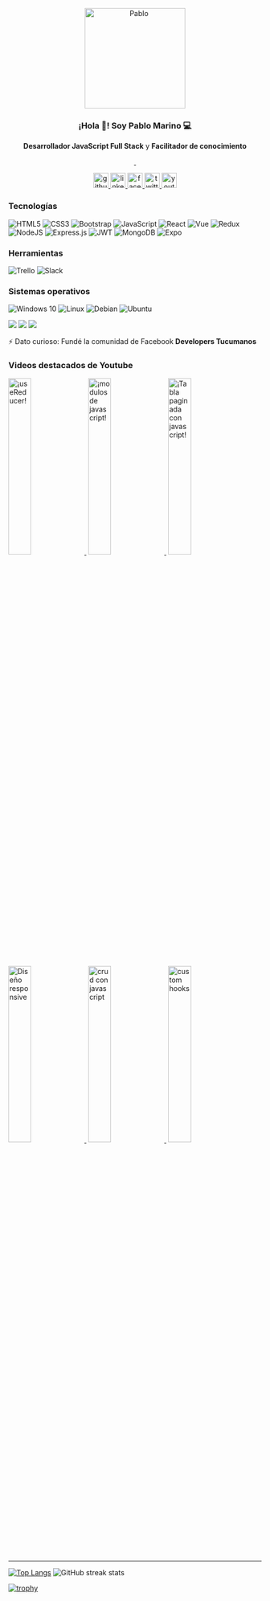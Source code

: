 <p align="center" width="300">
 <img align="center" width="200" src='http://drive.google.com/uc?export=view&id=1_RhoHTtH5d15RbSDrfYOszG4ViKb90_b' alt='Pablo' />
  <h3 align="center">¡Hola 👋! Soy Pablo Marino 💻</h3>
</p>
<p align="center"><strong>Desarrollador JavaScript Full Stack</strong> y <strong>Facilitador de conocimiento</strong></p>
<p align="center">
<a href='https://img.shields.io/twitter/follow/pablomarino8' target='_blank'>
  <img src='https://img.shields.io/twitter/follow/pablomarino8?style=social' alt='' />
</a>
<a href='https://img.shields.io/youtube/channel/subscribers/UCyM-u7zHJDcUt4sE3wAa-yg' target='_blank'>
  <img  src='https://img.shields.io/youtube/channel/subscribers/UCyM-u7zHJDcUt4sE3wAa-yg?style=social' alt='' />
</a>
 
</p>
<p align="center">
 <a href='https://github.com/pmarino2013' target='_blank'>
  <img  src='https://cdn.jsdelivr.net/npm/simple-icons@3.0.1/icons/github.svg' height='30' alt='github' />
</a>
 <a href='https://www.linkedin.com/in/pablo-daniel-marino-259baba8//' target='_blank'>
  <img  src='https://cdn.jsdelivr.net/npm/simple-icons@3.0.1/icons/linkedin.svg' height='30' alt='linkedin' />
</a>
  <a href='https://www.facebook.com/pablomarino2013' target='_blank'>
  <img  src='https://cdn.jsdelivr.net/npm/simple-icons@3.0.1/icons/facebook.svg' height='30' alt='facebook' />
</a>
 <a href='https://twitter.com/pablomarino8' target='_blank'>
  <img  src='https://cdn.jsdelivr.net/npm/simple-icons@3.0.1/icons/twitter.svg' height='30' alt='twitter' />
</a>
  <a href='https://www.youtube.com/channel/UCyM-u7zHJDcUt4sE3wAa-yg' target='_blank'>
  <img  src='https://cdn.jsdelivr.net/npm/simple-icons@3.0.1/icons/youtube.svg' height='30' alt='youtube' />
</a>
</p>

### Tecnologías
<img alt="HTML5" src="https://img.shields.io/badge/html5-%23E34F26.svg?style=for-the-badge&logo=html5&logoColor=white"/> <img alt="CSS3" src="https://img.shields.io/badge/css3-%231572B6.svg?style=for-the-badge&logo=css3&logoColor=white"/> <img alt="Bootstrap" src="https://img.shields.io/badge/bootstrap-%23563D7C.svg?style=for-the-badge&logo=bootstrap&logoColor=white"/> <img alt="JavaScript" src="https://img.shields.io/badge/javascript-%23323330.svg?style=for-the-badge&logo=javascript&logoColor=%23F7DF1E"/> <img alt="React" src="https://img.shields.io/badge/react-%2320232a.svg?style=for-the-badge&logo=react&logoColor=%2361DAFB"/> ![Vue](https://img.shields.io/badge/Vue.js-4FC08D.svg?style=for-the-badge&logo=vuedotjs&logoColor=white) ![Redux](https://img.shields.io/badge/redux-%23593d88.svg?style=for-the-badge&logo=redux&logoColor=white) <img alt="NodeJS" src="https://img.shields.io/badge/node.js-%2343853D.svg?style=for-the-badge&logo=node-dot-js&logoColor=white"/> <img alt="Express.js" src="https://img.shields.io/badge/express.js-%23404d59.svg?style=for-the-badge&logo=express&logoColor=%2361DAFB"/> ![JWT](https://img.shields.io/badge/JWT-black?style=for-the-badge&logo=JSON%20web%20tokens) 
 <img alt="MongoDB" src ="https://img.shields.io/badge/MongoDB-%234ea94b.svg?style=for-the-badge&logo=mongodb&logoColor=white"/> ![Expo](https://img.shields.io/badge/expo-1C1E24?style=for-the-badge&logo=expo&logoColor=#D04A37) 
 
 ### Herramientas
 ![Trello](https://img.shields.io/badge/Trello-0052CC.svg?style=for-the-badge&logo=Trello&logoColor=white) ![Slack](https://img.shields.io/badge/Slack-4A154B.svg?style=for-the-badge&logo=Slack&logoColor=white)
 ### Sistemas operativos
 <img alt="Windows 10" src="https://img.shields.io/badge/Windows-0078D6?style=for-the-badge&logo=windows&logoColor=white" /> <img alt="Linux" src="https://img.shields.io/badge/Linux-FCC624?style=for-the-badge&logo=linux&logoColor=black"> <img alt="Debian" src="https://img.shields.io/badge/Debian-D70A53?style=for-the-badge&logo=debian&logoColor=white" /> ![Ubuntu](https://img.shields.io/badge/Ubuntu-E95420.svg?style=for-the-badge&logo=Ubuntu&logoColor=white)

![](https://img.shields.io/badge/Job-RollingCodeSchool-blue) ![](https://img.shields.io/badge/Learning-ReactNative-blue) ![](https://img.shields.io/badge/Contact-pmarino2013@gmail.com-orange)

⚡ Dato curioso: Fundé la comunidad de Facebook **Developers Tucumanos** 


### Videos destacados de Youtube
<a href='https://youtu.be/HDJL7kW2uVQ' target='_blank' style='margin-right:4px'>
  <img width='30%' src='http://drive.google.com/uc?export=view&id=1tO60oZzWsBouaMqrGxCB7MDxWhiH1oXw' alt='¡useReducer!' />
</a>
<a href='https://youtu.be/wkaLjBuTgQ4' target='_blank'  style='margin-right:4px'>
  <img width='30%' src='http://drive.google.com/uc?export=view&id=116P117jM4K1ovha-H7UDUJHdgzsAarGV' alt='¡modulos de javascript!' />
</a>
<a href='https://youtu.be/1FDynKclUMk' target='_blank' style='margin-right:4px'>
  <img width='30%' src='http://drive.google.com/uc?export=view&id=1mlohLhXyRy0W2SFsLAbzs0Ttntj6UR5K' alt='¡Tabla paginada con javascript!' />
</a>
<a href='https://youtu.be/U5Ppor3Jpcs' target='_blank' style='margin-right:4px'>
  <img width='30%' src='http://drive.google.com/uc?export=view&id=1RBagu9JbDCo8hdRan4MCGXzuhWT_i3v2' alt='Diseño responsive' />
</a>
<a href='https://youtu.be/sMiGbOZcdcU' target='_blank' style='margin-right:4px'>
  <img width='30%' src='http://drive.google.com/uc?export=view&id=1H1u4o6xqLCoS9B70f_kHdGlv9nrLkb7J' alt='crud con javascript' />
</a>
<a href='https://youtu.be/oqD0k4Clly8' target='_blank' style='margin-right:4px'>
  <img width='30%' src='http://drive.google.com/uc?export=view&id=1UemR9vnaz1UYi7R1aeQwTThDYvK2rsUQ' alt='custom hooks' />
</a>
<hr>

[![Top Langs](https://github-readme-stats.vercel.app/api/top-langs/?username=pmarino2013)](https://github.com/anuraghazra/github-readme-stats) ![GitHub streak stats](https://github-readme-streak-stats.herokuapp.com/?user=pmarino2013)  

[![trophy](https://github-profile-trophy.vercel.app/?username=pmarino2013)](https://github.com/ryo-ma/github-profile-trophy)

